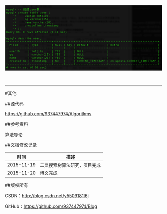 ![DDl-1](https://raw.githubusercontent.com/937447974/Blog/master/Resources/2015111101.png)

&#160;

----------

#其他

##源代码

https://github.com/937447974/Algorithms

##参考资料

算法导论

##文档修改记录

| 时间 | 描述 |
| ---- | ---- |
| 2015-11-19 | 二叉搜索树算法研究，项目完成 |
| 2015-11-20 | 博文完成 |

##版权所有

CSDN：http://blog.csdn.net/y550918116j

GitHub：https://github.com/937447974/Blog